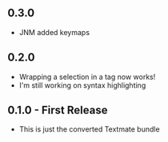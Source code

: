 ## 0.3.0
* JNM added keymaps

## 0.2.0
* Wrapping a selection in a tag now works!
* I'm still working on syntax highlighting

## 0.1.0 - First Release
* This is just the converted Textmate bundle
